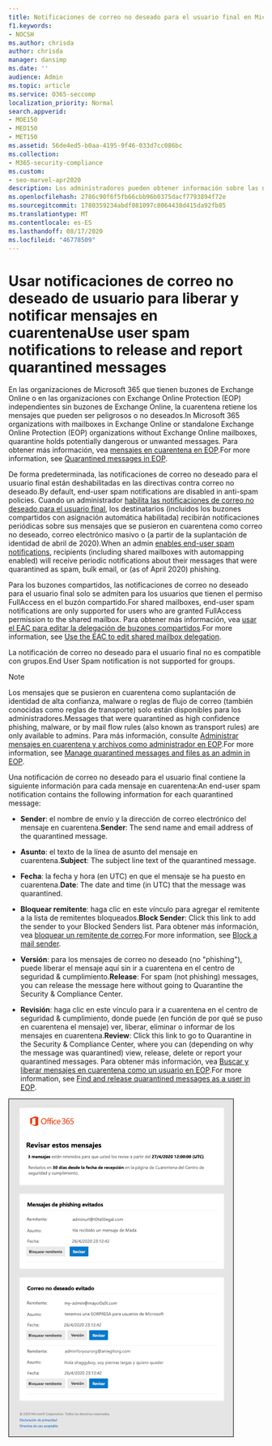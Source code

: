 ```yaml
---
title: Notificaciones de correo no deseado para el usuario final en Microsoft 365
f1.keywords:
- NOCSH
ms.author: chrisda
author: chrisda
manager: dansimp
ms.date: ''
audience: Admin
ms.topic: article
ms.service: O365-seccomp
localization_priority: Normal
search.appverid:
- MOE150
- MED150
- MET150
ms.assetid: 56de4ed5-b0aa-4195-9f46-033d7cc086bc
ms.collection:
- M365-security-compliance
ms.custom:
- seo-marvel-apr2020
description: Los administradores pueden obtener información sobre las notificaciones de correo no deseado para el usuario final sobre los mensajes en cuarentena de Exchange Online Protection (EOP).
ms.openlocfilehash: 2786c90f6f5fb66cbb96b0375dacf7793894f72e
ms.sourcegitcommit: 1780359234abdf081097c8064438d415da92fb85
ms.translationtype: MT
ms.contentlocale: es-ES
ms.lasthandoff: 08/17/2020
ms.locfileid: "46778509"
---
```

# <a name="use-user-spam-notifications-to-release-and-report-quarantined-messages"></a><span data-ttu-id="049aa-103">Usar notificaciones de correo no deseado de usuario para liberar y notificar mensajes en cuarentena</span><span class="sxs-lookup"><span data-stu-id="049aa-103">Use user spam notifications to release and report quarantined messages</span></span>

<span data-ttu-id="049aa-104">En las organizaciones de Microsoft 365 que tienen buzones de Exchange Online o en las organizaciones con Exchange Online Protection (EOP) independientes sin buzones de Exchange Online, la cuarentena retiene los mensajes que pueden ser peligrosos o no deseados.</span><span class="sxs-lookup"><span data-stu-id="049aa-104">In Microsoft 365 organizations with mailboxes in Exchange Online or standalone Exchange Online Protection (EOP) organizations without Exchange Online mailboxes, quarantine holds potentially dangerous or unwanted messages.</span></span> <span data-ttu-id="049aa-105">Para obtener más información, vea [mensajes en cuarentena en EOP](quarantine-email-messages.md).</span><span class="sxs-lookup"><span data-stu-id="049aa-105">For more information, see [Quarantined messages in EOP](quarantine-email-messages.md).</span></span>

<span data-ttu-id="049aa-106">De forma predeterminada, las notificaciones de correo no deseado para el usuario final están deshabilitadas en las directivas contra correo no deseado.</span><span class="sxs-lookup"><span data-stu-id="049aa-106">By default, end-user spam notifications are disabled in anti-spam policies.</span></span> <span data-ttu-id="049aa-107">Cuando un administrador [habilita las notificaciones de correo no deseado para el usuario final](configure-your-spam-filter-policies.md#configure-end-user-spam-notifications), los destinatarios (incluidos los buzones compartidos con asignación automática habilitada) recibirán notificaciones periódicas sobre sus mensajes que se pusieron en cuarentena como correo no deseado, correo electrónico masivo o (a partir de la suplantación de identidad de abril de 2020).</span><span class="sxs-lookup"><span data-stu-id="049aa-107">When an admin [enables end-user spam notifications](configure-your-spam-filter-policies.md#configure-end-user-spam-notifications), recipients (including shared mailboxes with automapping enabled) will receive periodic notifications about their messages that were quarantined as spam, bulk email, or (as of April 2020) phishing.</span></span>

<span data-ttu-id="049aa-108">Para los buzones compartidos, las notificaciones de correo no deseado para el usuario final solo se admiten para los usuarios que tienen el permiso FullAccess en el buzón compartido.</span><span class="sxs-lookup"><span data-stu-id="049aa-108">For shared mailboxes, end-user spam notifications are only supported for users who are granted FullAccess permission to the shared mailbox.</span></span> <span data-ttu-id="049aa-109">Para obtener más información, vea [usar el EAC para editar la delegación de buzones compartidos](https://docs.microsoft.com/Exchange/collaboration-exo/shared-mailboxes#use-the-eac-to-edit-shared-mailbox-delegation).</span><span class="sxs-lookup"><span data-stu-id="049aa-109">For more information, see [Use the EAC to edit shared mailbox delegation](https://docs.microsoft.com/Exchange/collaboration-exo/shared-mailboxes#use-the-eac-to-edit-shared-mailbox-delegation).</span></span>

<span data-ttu-id="049aa-110">La notificación de correo no deseado para el usuario final no es compatible con grupos.</span><span class="sxs-lookup"><span data-stu-id="049aa-110">End User Spam notification is not supported for groups.</span></span>

> [!NOTE]
> <span data-ttu-id="049aa-111">Los mensajes que se pusieron en cuarentena como suplantación de identidad de alta confianza, malware o reglas de flujo de correo (también conocidas como reglas de transporte) solo están disponibles para los administradores.</span><span class="sxs-lookup"><span data-stu-id="049aa-111">Messages that were quarantined as high confidence phishing, malware, or by mail flow rules (also known as transport rules) are only available to admins.</span></span> <span data-ttu-id="049aa-112">Para más información, consulte [Administrar mensajes en cuarentena y archivos como administrador en EOP](manage-quarantined-messages-and-files.md).</span><span class="sxs-lookup"><span data-stu-id="049aa-112">For more information, see [Manage quarantined messages and files as an admin in EOP](manage-quarantined-messages-and-files.md).</span></span>

<span data-ttu-id="049aa-113">Una notificación de correo no deseado para el usuario final contiene la siguiente información para cada mensaje en cuarentena:</span><span class="sxs-lookup"><span data-stu-id="049aa-113">An end-user spam notification contains the following information for each quarantined message:</span></span>

- <span data-ttu-id="049aa-114">**Sender**: el nombre de envío y la dirección de correo electrónico del mensaje en cuarentena.</span><span class="sxs-lookup"><span data-stu-id="049aa-114">**Sender**: The send name and email address of the quarantined message.</span></span>

- <span data-ttu-id="049aa-115">**Asunto**: el texto de la línea de asunto del mensaje en cuarentena.</span><span class="sxs-lookup"><span data-stu-id="049aa-115">**Subject**: The subject line text of the quarantined message.</span></span>

- <span data-ttu-id="049aa-116">**Fecha**: la fecha y hora (en UTC) en que el mensaje se ha puesto en cuarentena.</span><span class="sxs-lookup"><span data-stu-id="049aa-116">**Date**: The date and time (in UTC) that the message was quarantined.</span></span>

- <span data-ttu-id="049aa-117">**Bloquear remitente**: haga clic en este vínculo para agregar el remitente a la lista de remitentes bloqueados.</span><span class="sxs-lookup"><span data-stu-id="049aa-117">**Block Sender**: Click this link to add the sender to your Blocked Senders list.</span></span> <span data-ttu-id="049aa-118">Para obtener más información, vea [bloquear un remitente de correo](https://support.microsoft.com/office/b29fd867-cac9-40d8-aed1-659e06a706e4).</span><span class="sxs-lookup"><span data-stu-id="049aa-118">For more information, see [Block a mail sender](https://support.microsoft.com/office/b29fd867-cac9-40d8-aed1-659e06a706e4).</span></span>

- <span data-ttu-id="049aa-119">**Versión**: para los mensajes de correo no deseado (no "phishing"), puede liberar el mensaje aquí sin ir a cuarentena en el centro de seguridad & cumplimiento.</span><span class="sxs-lookup"><span data-stu-id="049aa-119">**Release**: For spam (not phishing) messages, you can release the message here without going to Quarantine the Security & Compliance Center.</span></span>

- <span data-ttu-id="049aa-120">**Revisión**: haga clic en este vínculo para ir a cuarentena en el centro de seguridad & cumplimiento, donde puede (en función de por qué se puso en cuarentena el mensaje) ver, liberar, eliminar o informar de los mensajes en cuarentena.</span><span class="sxs-lookup"><span data-stu-id="049aa-120">**Review**: Click this link to go to Quarantine in the Security & Compliance Center, where you can (depending on why the message was quarantined) view, release, delete or report your quarantined messages.</span></span> <span data-ttu-id="049aa-121">Para obtener más información, vea [Buscar y liberar mensajes en cuarentena como un usuario en EOP](find-and-release-quarantined-messages-as-a-user.md).</span><span class="sxs-lookup"><span data-stu-id="049aa-121">For more information, see [Find and release quarantined messages as a user in EOP](find-and-release-quarantined-messages-as-a-user.md).</span></span>

![Ejemplo de notificación de correo no deseado para el usuario final](../../media/end-user-spam-notification.png)
